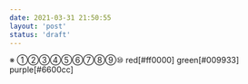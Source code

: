 ```yaml
---
date: 2021-03-31 21:50:55
layout: 'post'
status: 'draft'
---
```

※
①②③④⑤⑥⑦⑧⑨⑩
red[#ff0000]
green[#009933]
purple[#6600cc]
